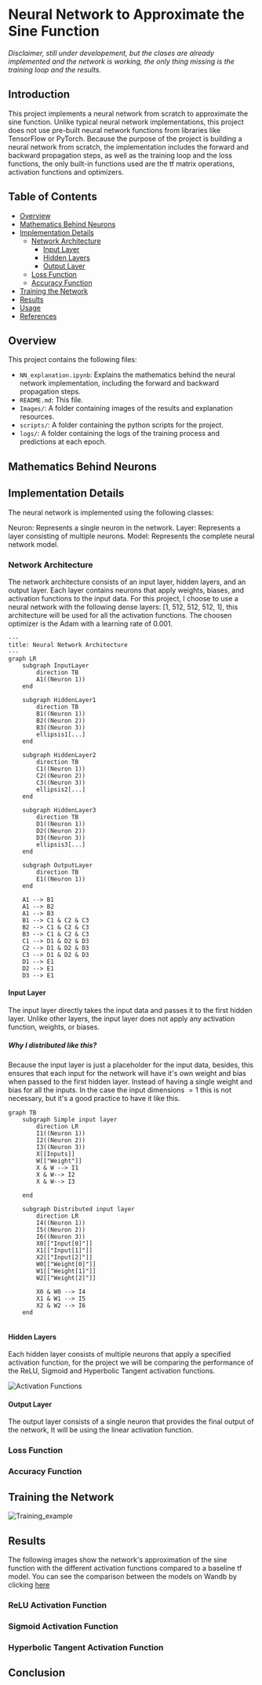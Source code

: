 # Neural Network to Approximate the Sine Function
*Disclaimer, still under developement, but the clases are already implemented and the network is working, the only thing missing is the training loop and the results.*

## Introduction
This project implements a neural network from scratch to approximate the sine function. Unlike typical neural network implementations, this project does not use pre-built neural network functions from libraries like TensorFlow or PyTorch. Because the purpose of the project is building a neural network from scratch, the implementation includes the forward and backward propagation steps, as well as the training loop and the loss functions, the only built-in functions used are the tf matrix operations, activation functions and optimizers.

## Table of Contents
- [Overview](#overview)
- [Mathematics Behind Neurons](#mathematics-behind-neurons)
- [Implementation Details](#implementation-details)
    - [Network Architecture](#network-architecture)
        - [Input Layer](#input-layer)
        - [Hidden Layers](#hidden-layers)
        - [Output Layer](#output-layer)
    - [Loss Function](#loss-function)
    - [Accuracy Function](#accuracy-function)
- [Training the Network](#training-the-network)
- [Results](#results)
- [Usage](#usage)
- [References](#references)

## Overview

This project contains the following files:
- `NN_explanation.ipynb`: Explains the mathematics behind the neural network implementation, including the forward and backward propagation steps.
- `README.md`: This file.
- `Images/`: A folder containing images of the results and explanation resources.
- `scripts/`: A folder containing the python scripts for the project.
- `logs/`: A folder containing the logs of the training process and predictions at each epoch. 

## Mathematics Behind Neurons

## Implementation Details
The neural network is implemented using the following classes:

Neuron: Represents a single neuron in the network.
Layer: Represents a layer consisting of multiple neurons.
Model: Represents the complete neural network model.

### Network Architecture
The network architecture consists of an input layer, hidden layers, and an output layer. Each layer contains neurons that apply weights, biases, and activation functions to the input data.
For this project, I choose to use a neural network with the following dense layers: [1, 512, 512, 512, 1], this architecture will be used for all the activation functions. The choosen optimizer is the Adam with a learning rate of 0.001.

```mermaid
---
title: Neural Network Architecture
---
graph LR
    subgraph InputLayer
        direction TB
        A1((Neuron 1))
    end
    
    subgraph HiddenLayer1
        direction TB
        B1((Neuron 1))
        B2((Neuron 2))
        B3((Neuron 3))
        ellipsis1[...]
    end

    subgraph HiddenLayer2
        direction TB
        C1((Neuron 1))
        C2((Neuron 2))
        C3((Neuron 3))
        ellipsis2[...]
    end

    subgraph HiddenLayer3
        direction TB
        D1((Neuron 1))
        D2((Neuron 2))
        D3((Neuron 3))
        ellipsis3[...]
    end

    subgraph OutputLayer
        direction TB
        E1((Neuron 1))
    end

    A1 --> B1
    A1 --> B2
    A1 --> B3
    B1 --> C1 & C2 & C3
    B2 --> C1 & C2 & C3
    B3 --> C1 & C2 & C3
    C1 --> D1 & D2 & D3
    C2 --> D1 & D2 & D3
    C3 --> D1 & D2 & D3
    D1 --> E1
    D2 --> E1
    D3 --> E1
```

#### Input Layer
The input layer directly takes the input data and passes it to the first hidden layer. Unlike other layers, the input layer does not apply any activation function, weights, or biases.

##### Why I distributed like this?
Because the input layer is just a placeholder for the input data, besides, this ensures that each input for the network will have it's own weight and bias when passed to the first hidden layer. Instead of having a single weight and bias for all the inputs. In the case the input dimensions $= 1$ this is not necessary, but it's a good practice to have it like this.

```mermaid
graph TB
    subgraph Simple input layer
        direction LR
        I1((Neuron 1))
        I2((Neuron 2))
        I3((Neuron 3))
        X[[Inputs]]
        W[["Weight"]]
        X & W --> I1
        X & W--> I2
        X & W--> I3
        
    end
    
    subgraph Distributed input layer
        direction LR
        I4((Neuron 1))
        I5((Neuron 2))
        I6((Neuron 3))
        X0[["Input[0]"]]
        X1[["Input[1]"]]
        X2[["Input[2]"]]
        W0[["Weight[0]"]]
        W1[["Weight[1]"]]
        W2[["Weight[2]"]]

        X0 & W0 --> I4
        X1 & W1 --> I5
        X2 & W2 --> I6
    end


```

#### Hidden Layers
Each hidden layer consists of multiple neurons that apply a specified activation function, for the project we will be comparing the performance of the ReLU, Sigmoid and Hyperbolic Tangent activation functions.

![Activation Functions](Images/Activation%20Functions.png)

#### Output Layer
The output layer consists of a single neuron that provides the final output of the network, It will be using the linear activation function.

### Loss Function


### Accuracy Function

## Training the Network
![Training_example](Images/test1.gif)

## Results
The following images show the network's approximation of the sine function with the different activation functions compared to a baseline tf model.
You can see the comparison between the models on Wandb by clicking [here](https://wandb.ai/a01700257/Neural%20Network%20from%20scratch/table)


### ReLU Activation Function

### Sigmoid Activation Function

### Hyperbolic Tangent Activation Function


## Conclusion